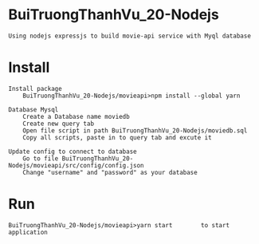 # BuiTruongThanhVu_20-Nodejs
	Using nodejs expressjs to build movie-api service with Myql database
	
# Install
	Install package
		BuiTruongThanhVu_20-Nodejs/movieapi>npm install --global yarn
		
	Database Mysql
		Create a Database name moviedb
		Create new query tab
		Open file script in path BuiTruongThanhVu_20-Nodejs/moviedb.sql
		Copy all scripts, paste in to query tab and excute it
		
	Update config to connect to database
		Go to file BuiTruongThanhVu_20-Nodejs/movieapi/src/config/config.json
		Change "username" and "password" as your database
		
# Run
	BuiTruongThanhVu_20-Nodejs/movieapi>yarn start        to start application
